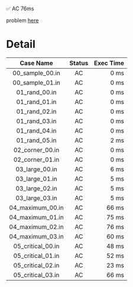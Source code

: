 ✅  AC  76ms

problem [here](https://onlinejudge.u-aizu.ac.jp/courses/library/3/DSL/2/DSL_2_E)

# Detail

| Case Name | Status | Exec Time |
|:---------:|:------:|---------:|
| 00_sample_00.in | AC | 0 ms |
| 00_sample_01.in | AC | 0 ms |
| 01_rand_00.in | AC | 0 ms |
| 01_rand_01.in | AC | 0 ms |
| 01_rand_02.in | AC | 0 ms |
| 01_rand_03.in | AC | 0 ms |
| 01_rand_04.in | AC | 0 ms |
| 01_rand_05.in | AC | 2 ms |
| 02_corner_00.in | AC | 0 ms |
| 02_corner_01.in | AC | 0 ms |
| 03_large_00.in | AC | 6 ms |
| 03_large_01.in | AC | 5 ms |
| 03_large_02.in | AC | 5 ms |
| 03_large_03.in | AC | 5 ms |
| 04_maximum_00.in | AC | 66 ms |
| 04_maximum_01.in | AC | 75 ms |
| 04_maximum_02.in | AC | 76 ms |
| 04_maximum_03.in | AC | 60 ms |
| 05_critical_00.in | AC | 48 ms |
| 05_critical_01.in | AC | 52 ms |
| 05_critical_02.in | AC | 23 ms |
| 05_critical_03.in | AC | 66 ms |


